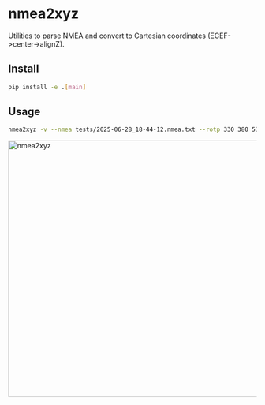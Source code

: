 # nmea2xyz

Utilities to parse NMEA and convert to Cartesian coordinates (ECEF->center->alignZ).

## Install
```bash
pip install -e .[main]
```

## Usage
```bash
nmea2xyz -v --nmea tests/2025-06-28_18-44-12.nmea.txt --rotp 330 380 530
```
<img width="1078" height="520" alt="nmea2xyz" src="https://github.com/user-attachments/assets/30b9d5b5-c470-4c7c-ab27-1036cad65707" />

